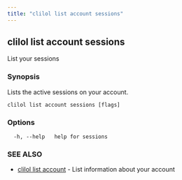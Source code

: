```yaml
---
title: "clilol list account sessions"
---
```

## clilol list account sessions

List your sessions

### Synopsis

Lists the active sessions on your account.

```
clilol list account sessions [flags]
```

### Options

```
  -h, --help   help for sessions
```

### SEE ALSO

* [clilol list account](clilol_list_account.md)	 - List information about your account

